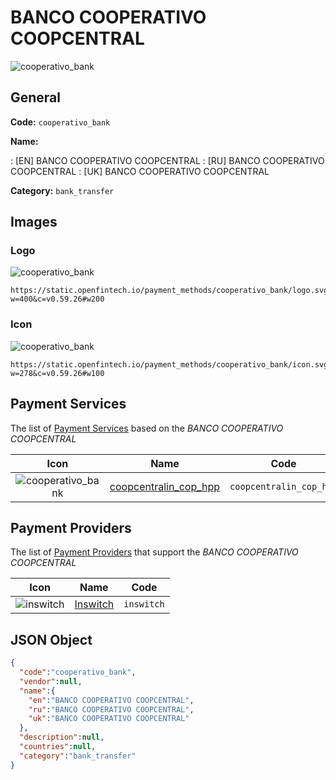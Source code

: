 
# BANCO COOPERATIVO COOPCENTRAL 
![cooperativo_bank](https://static.openfintech.io/payment_methods/cooperativo_bank/logo.svg?w=400&c=v0.59.26#w200)  

## General 
**Code:** `cooperativo_bank` 
 
**Name:** 
 
:	[EN] BANCO COOPERATIVO COOPCENTRAL 
:	[RU] BANCO COOPERATIVO COOPCENTRAL 
:	[UK] BANCO COOPERATIVO COOPCENTRAL 
 
**Category:** `bank_transfer` 
 

## Images 

### Logo 
![cooperativo_bank](https://static.openfintech.io/payment_methods/cooperativo_bank/logo.svg?w=400&c=v0.59.26#w200)  

```
https://static.openfintech.io/payment_methods/cooperativo_bank/logo.svg?w=400&c=v0.59.26#w200
```  

### Icon 
![cooperativo_bank](https://static.openfintech.io/payment_methods/cooperativo_bank/icon.svg?w=278&c=v0.59.26#w100)  

```
https://static.openfintech.io/payment_methods/cooperativo_bank/icon.svg?w=278&c=v0.59.26#w100
```  

## Payment Services 
 
The list of [Payment Services](/payment-services/) based on the _BANCO COOPERATIVO COOPCENTRAL_ 

|Icon|Name|Code| 
|:---:|:---:|:---:| 
|![cooperativo_bank](https://static.openfintech.io/payment_methods/cooperativo_bank/icon.svg?w=278&c=v0.59.26#w100) |[coopcentralin_cop_hpp](/payment-services/coopcentralin_cop_hpp/)|`coopcentralin_cop_hpp`| 
 

## Payment Providers 
 
The list of [Payment Providers](/payment-providers/) that support the _BANCO COOPERATIVO COOPCENTRAL_ 

|Icon|Name|Code| 
|:---:|:---:|:---:| 
|![inswitch](https://static.openfintech.io/payment_providers/inswitch/icon.png?w=278&c=v0.59.26#w100) |[Inswitch](/payment-providers/inswitch/)|`inswitch`| 
 

## JSON Object 

```json
{
  "code":"cooperativo_bank",
  "vendor":null,
  "name":{
    "en":"BANCO COOPERATIVO COOPCENTRAL",
    "ru":"BANCO COOPERATIVO COOPCENTRAL",
    "uk":"BANCO COOPERATIVO COOPCENTRAL"
  },
  "description":null,
  "countries":null,
  "category":"bank_transfer"
}
```  
